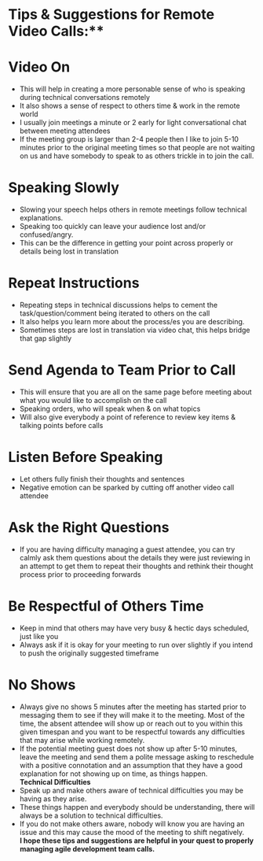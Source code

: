 # Tips & Suggestions for Remote Video Calls:**</br>
# **Video On** </br>
- This will help in creating a more personable sense of who is speaking during technical conversations remotely</br>
- It also shows a sense of respect to others time & work in the remote world
- I usually join meetings a minute or 2 early for light conversational chat between meeting attendees
- If the meeting group is larger than 2-4 people then I like to join 5-10 minutes prior to the original meeting times so that people are not waiting on us and have somebody to speak to as others trickle in to join the call. </br>
# **Speaking Slowly** </br>
- Slowing your speech helps others in remote meetings follow technical explanations.
- Speaking too quickly can leave your audience lost and/or confused/angry.
- This can be the difference in getting your point across properly or details being lost in translation </br>
# **Repeat Instructions** </br>
- Repeating steps in technical discussions helps to cement the task/question/comment being iterated to others on the call
- It also helps you learn more about the process/es you are describing.
- Sometimes steps are lost in translation via video chat, this helps bridge that gap slightly </br>
# **Send Agenda to Team Prior to Call** </br>
- This will ensure that you are all on the same page before meeting about what you would like to accomplish on the call
- Speaking orders, who will speak when & on what topics
 - Will also give everybody a point of reference to review key items & talking points before calls </br>
# **Listen Before Speaking** </br>
- Let others fully finish their thoughts and sentences
- Negative emotion can be sparked by cutting off another video call attendee </br>
# **Ask the Right Questions** </br>
- If you are having difficulty managing a guest attendee, you can try calmly ask them questions about the details they were just reviewing in an attempt to get them to repeat their thoughts and rethink their thought process prior to proceeding forwards </br>
# **Be Respectful of Others Time** </br>
- Keep in mind that others may have very busy & hectic days scheduled, just like you
- Always ask if it is okay for your meeting to run over slightly if you intend to push the originally suggested timeframe </br>
# **No Shows** </br>
- Always give no shows 5 minutes after the meeting has started prior to messaging them to see if they will make it to the meeting. Most of the time, the absent attendee will show up or reach out to you within this given timespan and you want to be respectful towards any difficulties that may arise while working remotely.
- If the potential meeting guest does not show up after 5-10 minutes, leave the meeting and send them a polite message asking to reschedule with a positive connotation and an assumption that they have a good explanation for not showing up on time, as things happen. </br>
**Technical Difficulties** </br>
- Speak up and make others aware of technical difficulties you may be having as they arise.
- These things happen and everybody should be understanding, there will always be a solution to technical difficulties.
- If you do not make others aware, nobody will know you are having an issue and this may cause the mood of the meeting to shift negatively. </br>
**I hope these tips and suggestions are helpful in your quest to properly managing agile development team calls.** </br>


